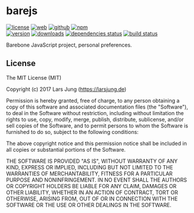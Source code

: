 # barejs

[![license][license-img]][github] [![web][web-img]][web] [![github][github-img]][github] [![npm][npm-img]][npm]  
[![version][npm-v-img]][npm] [![downloads][npm-dm-img]][npm] [![dependencies status][gemnasium-img]][gemnasium] [![build status][travis-img]][travis]

Barebone JavaScript project, personal preferences.


## License
The MIT License (MIT)

Copyright (c) 2017 Lars Jung (https://larsjung.de)

Permission is hereby granted, free of charge, to any person obtaining a copy
of this software and associated documentation files (the "Software"), to deal
in the Software without restriction, including without limitation the rights
to use, copy, modify, merge, publish, distribute, sublicense, and/or sell
copies of the Software, and to permit persons to whom the Software is
furnished to do so, subject to the following conditions:

The above copyright notice and this permission notice shall be included in
all copies or substantial portions of the Software.

THE SOFTWARE IS PROVIDED "AS IS", WITHOUT WARRANTY OF ANY KIND, EXPRESS OR
IMPLIED, INCLUDING BUT NOT LIMITED TO THE WARRANTIES OF MERCHANTABILITY,
FITNESS FOR A PARTICULAR PURPOSE AND NONINFRINGEMENT. IN NO EVENT SHALL THE
AUTHORS OR COPYRIGHT HOLDERS BE LIABLE FOR ANY CLAIM, DAMAGES OR OTHER
LIABILITY, WHETHER IN AN ACTION OF CONTRACT, TORT OR OTHERWISE, ARISING FROM,
OUT OF OR IN CONNECTION WITH THE SOFTWARE OR THE USE OR OTHER DEALINGS IN
THE SOFTWARE.


[web]: https://larsjung.de/barejs/
[github]: https://github.com/lrsjng/barejs
[npm]: https://www.npmjs.org/package/barejs
[gemnasium]: https://gemnasium.com/lrsjng/barejs
[travis]: https://travis-ci.org/lrsjng/barejs

[license-img]: https://img.shields.io/badge/license-MIT-a0a060.svg?style=flat-square
[web-img]: https://img.shields.io/badge/web-larsjung.de/barejs-a0a060.svg?style=flat-square
[github-img]: https://img.shields.io/badge/github-lrsjng/barejs-a0a060.svg?style=flat-square
[npm-img]: https://img.shields.io/badge/npm-barejs-a0a060.svg?style=flat-square

[npm-v-img]: https://img.shields.io/npm/v/barejs.svg?style=flat-square
[npm-dm-img]: https://img.shields.io/npm/dm/barejs.svg?style=flat-square
[gemnasium-img]: https://img.shields.io/gemnasium/lrsjng/barejs.svg?style=flat-square
[travis-img]: https://img.shields.io/travis/lrsjng/barejs.svg?style=flat-square
